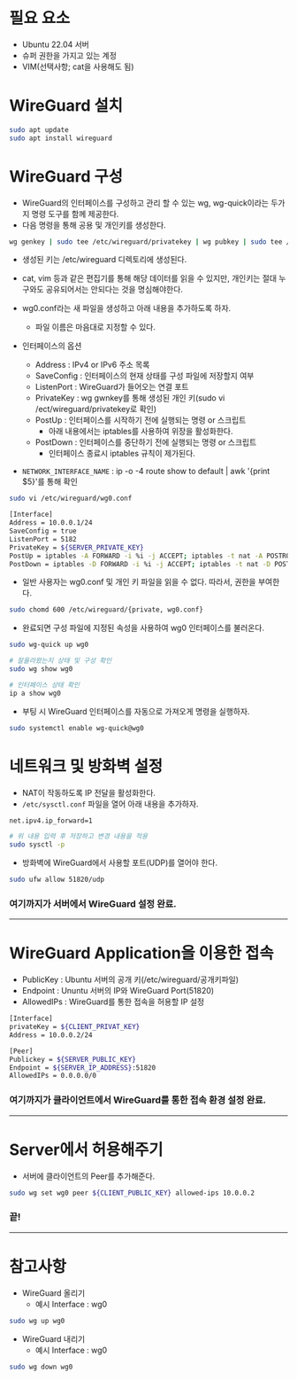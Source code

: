 # 필요 요소
* Ubuntu 22.04 서버
* 슈퍼 권한을 가지고 있는 계정
* VIM(선택사항; cat을 사용해도 됨)

# WireGuard 설치
```bash
sudo apt update
sudo apt install wireguard
```

# WireGuard 구성
* WireGuard의 인터페이스를 구성하고 관리 할 수 있는 wg, wg-quick이라는 두가지 명령 도구를 함께 제공한다.
* 다음 명령을 통해 공용 및 개인키를 생성한다.
```bash
wg genkey | sudo tee /etc/wireguard/privatekey | wg pubkey | sudo tee /etc/wireguard/publickey
```

* 생성된 키는 /etc/wireguard 디렉토리에 생성된다.
* cat, vim 등과 같은 편집기를 통해 해당 데이터를 읽을 수 있지만, 개인키는 절대 누구와도 공유되어서는 안되다는 것을 명심해야한다.

* wg0.conf라는 새 파일을 생성하고 아래 내용을 추가하도록 하자.
	* 파일 이름은 마음대로 지정할 수 있다.
* 인터페이스의 옵션
	* Address : IPv4 or IPv6 주소 목록
	* SaveConfig : 인터페이스의 현재 상태를 구성 파일에 저장할지 여부
	* ListenPort : WireGuard가 들어오는 연결 포트
	* PrivateKey : wg gwnkey를 통해 생성된 개인 키(sudo vi /ect/wireguard/privatekey로 확인)
	* PostUp : 인터페이스를 시작하기 전에 실행되는 명령 or 스크립트
		* 아래 내용에서는 iptables를 사용하여 위장을 활성화한다.
	* PostDown : 인터페이스를 중단하기 전에 실행되는 명령 or 스크립트
		* 인터페이스 종료시 iptables 규칙이 제가된다.
* `NETWORK_INTERFACE_NAME` : ip -o -4 route show to default | awk '{print $5}'를 통해 확인
```bash
sudo vi /etc/wireguard/wg0.conf
```
```bash
[Interface]
Address = 10.0.0.1/24
SaveConfig = true
ListenPort = 5182
PrivateKey = ${SERVER_PRIVATE_KEY}
PostUp = iptables -A FORWARD -i %i -j ACCEPT; iptables -t nat -A POSTROUTING -o ${NETWORK_INTERFACE_NAME} -j MASQUERADE
PostDown = iptables -D FORWARD -i %i -j ACCEPT; iptables -t nat -D POSTROUTING -o ${NETWORK_INTERFACE_NAME} -j MASQUERADE
```

* 일반 사용자는 wg0.conf 및 개인 키 파일을 읽을 수 없다. 따라서, 권한을 부여한다.
```bash
sudo chomd 600 /etc/wireguard/{private, wg0.conf}
```

* 완료되면 구성 파일에 지정된 속성을 사용하여 wg0 인터페이스를 불러온다.
```bash
sudo wg-quick up wg0

# 잘올라왔는지 상태 및 구성 확인
sudo wg show wg0

# 인터페이스 상태 확인
ip a show wg0
```

* 부팅 시 WireGuard 인터페이스를 자동으로 가져오게 명령을 실행하자.
```bash
sudo systemctl enable wg-quick@wg0
```

# 네트워크 및 방화벽 설정
* NAT이 작동하도록 IP 전달을 활성화한다.
* `/etc/sysctl.conf` 파일을 열어 아래 내용을 추가하자.
```bash
net.ipv4.ip_forward=1

# 위 내용 입력 후 저장하고 변경 내용을 적용
sudo sysctl -p
```

* 방화벽에 WireGuard에서 사용할 포트(UDP)를 열어야 한다.
```bash
sudo ufw allow 51820/udp
```

### 여기까지가 서버에서 WireGuard 설정 완료.
---
# WireGuard Application을 이용한 접속
* PublicKey : Ubuntu 서버의 공개 키(/etc/wireguard/공개키파일)
* Endpoint : Ununtu 서버의 IP와 WireGuard Port(51820)
* AllowedIPs : WireGuard를 통한 접속을 허용할 IP 설정
```bash
[Interface]
privateKey = ${CLIENT_PRIVAT_KEY}
Address = 10.0.0.2/24

[Peer]
Publickey = ${SERVER_PUBLIC_KEY}
Endpoint = ${SERVER_IP_ADDRESS}:51820
AllowedIPs = 0.0.0.0/0
```

### 여기까지가 클라이언트에서 WireGuard를 통한 접속 환경 설정 완료.
---
# Server에서 허용해주기
* 서버에 클라이언트의 Peer를 추가해준다.
```bash
sudo wg set wg0 peer ${CLIENT_PUBLIC_KEY} allowed-ips 10.0.0.2
```

### 끝!

---
# 참고사항
* WireGuard 올리기
	* 예시 Interface : wg0
```bash
sudo wg up wg0
```
* WireGuard 내리기
	* 예시 Interface : wg0
```bash
sudo wg down wg0
```